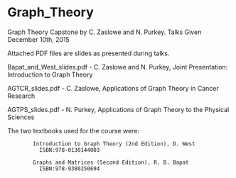 # Graph_Theory
Graph Theory Capstone by C. Zaslowe and N. Purkey.
Talks Given December 10th, 2015




Attached PDF files are slides as presented during talks.

Bapat_and_West_slides.pdf - C. Zaslowe and N. Purkey, Joint Presentation: Introduction to Graph Theory

AGTCR_slides.pdf - C. Zaslowe, Applications of Graph Theory in Cancer Research

AGTPS_slides.pdf - N. Purkey, Applications of Graph Theory to the Physical Sciences



The two textbooks used for the course were:

            Introduction to Graph Theory (2nd Edition), D. West
              ISBN:978-0130144003
              
            Graphs and Matrices (Second Edition), R. B. Bapat
              ISBN:978-9380250694

